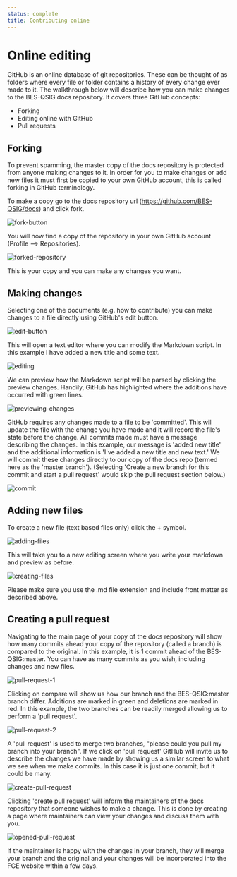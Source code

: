 ```yaml
---
status: complete
title: Contributing online
---
```


# Online editing

GitHub is an online database of git repositories. These can be thought of as
folders where every file or folder contains a history of every change ever made
to it. The walkthrough below will describe how you can make changes to the BES-QSIG
docs repository. It covers three GitHub concepts:

* Forking
* Editing online with GitHub
* Pull requests


## Forking

To prevent spamming, the master copy of the docs repository is protected from
anyone making changes to it. In order for you to make changes or add new files
it must first be copied to your own GitHub account, this is called forking in
GitHub terminology.

To make a copy go to the docs repository url (https://github.com/BES-QSIG/docs)
and click fork.

![fork-button](https://raw.githubusercontent.com/BES-QSIG/docs/master/img/fork-button.png "The fork button")

You will now find a copy of the repository in your own GitHub account (Profile --> Repositories).

![forked-repository](https://raw.githubusercontent.com/BES-QSIG/docs/master/img/forked-repo.png "A forked repository")

This is your copy and you can make any changes you want.

## Making changes

Selecting one of the documents (e.g. how to contribute) you can make changes to a file directly using GitHub's edit button.

![edit-button](https://raw.githubusercontent.com/BES-QSIG/docs/master/img/edit-button.png "The edit button")

This will open a text editor where you can modify the Markdown script. In this example I have added a new title and some text.

![editing](https://raw.githubusercontent.com/BES-QSIG/docs/master/img/editing.png "Editing")

We can preview how the Markdown script will be parsed by clicking the preview changes. Handily, GitHub has highlighted where the additions have occurred with green lines.

![previewing-changes](https://raw.githubusercontent.com/BES-QSIG/docs/master/img/previewing-changes.png "Previewing changes")

GitHub requires any changes made to a file to be 'committed'. This will update the file with the change you have made and it will record the file's state before the change. All commits made must have a message describing the changes. In this example, our message is 'added new title' and the additional information is 'I've added a new title and new text.' We will commit these changes directly to our copy of the docs repo (termed here as the 'master branch'). (Selecting 'Create a new branch for this commit and start a pull request' would skip the pull request section below.)

![commit](https://raw.githubusercontent.com/BES-QSIG/docs/master/img/commit.png "Committing the change")

## Adding new files

To create a new file (text based files only) click the + symbol.

![adding-files](https://raw.githubusercontent.com/BES-QSIG/docs/master/img/adding-files.png "Add file")

This will take you to a new editing screen where you write your markdown and preview as before.

![creating-files](https://raw.githubusercontent.com/BES-QSIG/docs/master/img/creating-files.png "Creating file")

Please make sure you use the .md file extension and include front matter as described above.

## Creating a pull request

Navigating to the main page of your copy of the docs repository will show how many commits ahead your copy of the repository (called a branch) is compared to the original.
In this example, it is 1 commit ahead of the BES-QSIG:master. You can have as many commits as you wish, including changes and new files.

![pull-request-1](https://raw.githubusercontent.com/BES-QSIG/docs/master/img/pull-request-1.png "Pull request 1")

Clicking on compare will show us how our branch and the BES-QSIG:master branch differ. Additions are marked in green and deletions are marked in red. In this example, the two branches can be readily merged allowing us to perform a 'pull request'.

![pull-request-2](https://raw.githubusercontent.com/BES-QSIG/docs/master/img/pull-request-2.png "Pull request 2")

A 'pull request' is used to merge two branches, "please could you pull my branch into your branch". If we click on 'pull request' GitHub will invite us to describe the changes we have made by showing us a similar screen to what we see when we make commits. In this case it is just one commit, but it could be many.

![create-pull-request](https://raw.githubusercontent.com/BES-QSIG/docs/master/img/create-pull-request.png "Opening a pull request")

Clicking 'create pull request' will inform the maintainers of
the docs repository that someone wishes to make a change. This is done by creating a page where maintainers can view your changes and discuss them with you.

![opened-pull-request](https://raw.githubusercontent.com/BES-QSIG/docs/master/img/opened-pull-request.png "An open pull request")

If the maintainer is happy with the changes in your branch, they will merge your branch and the original and your changes will be incorporated into the FGE website within a few days.
